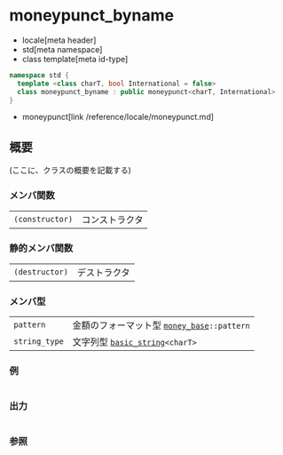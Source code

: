 # moneypunct_byname
* locale[meta header]
* std[meta namespace]
* class template[meta id-type]

```cpp
namespace std {
  template <class charT, bool International = false>
  class moneypunct_byname : public moneypunct<charT, International>
}
```
* moneypunct[link /reference/locale/moneypunct.md]

## 概要
(ここに、クラスの概要を記載する)

### メンバ関数

| | |
|----------------------------|-----------------------|
| `(constructor)` | コンストラクタ |

### 静的メンバ関数

| | |
|---------------------------|--------------------|
| `(destructor)` | デストラクタ |

### メンバ型

| | |
|-------------------------------------------------------------------------|---------------------------------------------------------------------------------------------------------------------------------------------------|
| `pattern` | 金額のフォーマット型 [`money_base`](/reference/locale/money_base.md)`::pattern` |
| `string_type` | 文字列型 [`basic_string`](/reference/string/basic_string.md)`<charT>` |

### 例
```cpp
```

### 出力
```
```

### 参照
